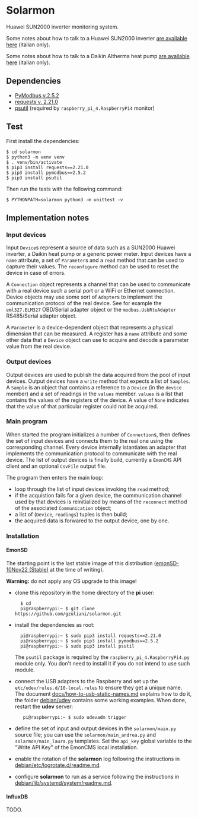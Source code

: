 # Solarmon

Huawei SUN2000 inverter monitoring system.

Some notes about how to talk to a Huawei SUN2000 inverter [are available here](https://gzuliani.github.io/emon/huawei_sun2000.html) (italian only).

Some notes about how to talk to a Daikin Altherma heat pump [are available here](https://gzuliani.github.io/emon/daikin-altherma.html) (italian only).

## Dependencies

* [PyModbus v.2.5.2](https://pymodbus.readthedocs.io/en/v2.5.3/)
* [requests v. 2.21.0](https://pypi.org/project/requests/2.21.0/)
* [psutil](https://pypi.org/project/psutil/) (required by `raspberry_pi_4.RaspberryPi4` monitor)

## Test

First install the dependencies:

    $ cd solarmon
    $ python3 -m venv venv
    $ . venv/bin/activate
    $ pip3 install requests==2.21.0
    $ pip3 install pymodbus==2.5.2
    $ pip3 install psutil

Then run the tests with the following command:

    $ PYTHONPATH=solarmon python3 -m unittest -v

## Implementation notes

### Input devices

Input `Device`s represent a source of data such as a SUN2000 Huawei inverter, a Daikin heat pump or a generic power meter. Input devices have a `name` attribute, a set of `Parameter`s and a `read` method that can be used to capture their values. The `reconfigure` method can be used to reset the device in case of errors.

A `Connection` object represents a channel that can be used to communicate with a real device such a serial port or a WiFi or Ethernet connection. Device objects may use some sort of `Adapter`s to implement the communication protocol of the real device. See for example the `eml327.ELM327` OBD/Serial adapter object or the `modbus.UsbRtuAdapter` RS485/Serial adapter object.

A `Parameter` is a device-dependent object that represents a physical dimension that can be measured. A register has a `name` attribute and some other data that a `Device` object can use to acquire and decode a parameter value from the real device.

### Output devices

Output devices are used to publish the data acquired from the pool of input devices. Output devices have a `write` method that expects a list of `Samples`. A `Sample` is an object that contains a reference to a `Device` (in the `device` member) and a set of readings in the `values` member. `values` is a list that contains the values of the registers of the device. A value of `None` indicates that the value of that particular register could not be acquired.

### Main program

When started the program initializes a number of `Connection`s, then defines the set of input devices and connects them to the real one using the corresponding channel. Every device internally istantiates an adapter that implements the communication protocol to communicate with the real device. The list of output devices is finally build, currently a `EmonCMS` API client and an optional `CsvFile` output file.

The program then enters the main loop:

* loop through the list of input devices invoking the `read` method;
* if the acquistion fails for a given device, the communication channel used by that devices is reinitialized by means of the `reconnect` method of the associated `Communication` object;
* a list of (`Device`, `readings`) tuples is then build;
* the acquired data is forwared to the output device, one by one.

### Installation

#### EmonSD

The starting point is the last stable image of this distribution ([emonSD-10Nov22 (Stable)](https://docs.openenergymonitor.org/emonsd/download.html) at the time of writing).

**Warning:** do not apply any OS upgrade to this image!

* clone this repository in the home directory of the **pi** user:

        $ cd
        pi@raspberrypi:~ $ git clone https://github.com/gzuliani/solarmon.git

* install the dependencies as root:

        pi@raspberrypi:~ $ sudo pip3 install requests==2.21.0
        pi@raspberrypi:~ $ sudo pip3 install pymodbus==2.5.2
        pi@raspberrypi:~ $ sudo pip3 install psutil

  The `psutil` package is required by the `raspberry_pi_4.RaspberryPi4.py` module only. You don't need to install it if you do not intend to use such module.

* connect the USB adapters to the Raspberry and set up the `etc/udev/rules.d/10-local.rules` to ensure they get a unique name. The document [docs/how-to-usb-static-names.md](https://github.com/gzuliani/solarmon/blob/main/docs/how-to-usb-static-names.md) explains how to do it, the folder [debian/udev](https://github.com/gzuliani/solarmon/tree/main/udev) contains some working examples. When done, restart the **udev** server:

         pi@raspberrypi:~ $ sudo udevadm trigger

* define the set of input and output devices in the `solarmon/main.py` source file; you can use the `solarmon/main_andrea.py` and `solarmon/main_laura.py` templates. Set the `api_key` global variable to the "Write API Key" of the EmonCMS local installation.

* enable the rotation of the **solarmon** log following the instructions in [debian/etc/logrotate.d/readme.md](https://github.com/gzuliani/solarmon/tree/main/debian/etc/logrotate.d/readme.md).

* configure **solarmon** to run as a service following the instructions in [debian/lib/systemd/system/readme.md](https://github.com/gzuliani/solarmon/tree/main/debian/lib/systemd/system/readme.md).

#### InfluxDB

TODO.
